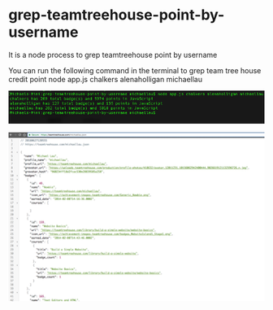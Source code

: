 # grep-teamtreehouse-point-by-username
It is a node process to grep teamtreehouse point by username


You can run the following command in the terminal to grep team tree house credit point
 node app.js chalkers alenaholligan michaellau
 
![terminal screen](https://raw.githubusercontent.com/nullmicgo/grep-teamtreehouse-point-by-username/master/screen.png)

![JSON Content](https://raw.githubusercontent.com/nullmicgo/grep-teamtreehouse-point-by-username//master/screen002.png)

